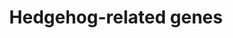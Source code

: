 ---
annotations: []
authors:
- Pieter Giesbertz
- Khanspers
- MaintBot
- RaatsS
description: ''
last-edited: 2021-05-27
organisms:
- Caenorhabditis elegans
redirect_from:
- /index.php/Pathway:WP1497
- /instance/WP1497
- /instance/WP1497_rr118360
revision: r118360
schema-jsonld:
- '@context': https://schema.org/
  '@id': https://wikipathways.github.io/pathways/WP1497.html
  '@type': Dataset
  creator:
    '@type': Organization
    name: WikiPathways
  description: ''
  keywords:
  - grd-10
  - grd-12
  - grd-13
  - grd-14
  - grd-16
  - grd-5
  - grd-7
  - grl-10
  - grl-15
  - grl-17
  - grl-21
  - grl-29
  - grl-4
  - grl-5
  - grl-7
  - grl-8
  - hog-1
  - wrt-10
  - wrt-9
  license: CC0
  name: Hedgehog-related genes
seo: CreativeWork
title: Hedgehog-related genes
wpid: WP1497
---